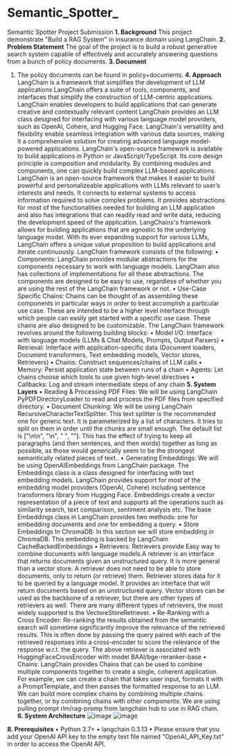 # Semantic_Spotter_
Semantic Spotter Project Submission
**1. Background**
This project demonstrate "Build a RAG System" in insurance domain using LangChain.
**2. Problem Statement**
The goal of the project is to build a robust generative search system capable of effectively and accurately answering questions from a bunch of policy documents.
**3. Document**
1.	The policy documents can be found in policy+documents.
**4. Approach**
LangChain is a framework that simplifies the development of LLM applications LangChain offers a suite of tools, components, and interfaces that simplify the construction of LLM-centric applications. LangChain enables developers to build applications that can generate creative and contextually relevant content LangChain provides an LLM class designed for interfacing with various language model providers, such as OpenAI, Cohere, and Hugging Face.
LangChain's versatility and flexibility enable seamless integration with various data sources, making it a comprehensive solution for creating advanced language model-powered applications.
LangChain's open-source framework is available to build applications in Python or JavaScript/TypeScript. Its core design principle is composition and modularity. By combining modules and components, one can quickly build complex LLM-based applications. LangChain is an open-source framework that makes it easier to build powerful and personalizeable applications with LLMs relevant to user’s interests and needs. It connects to external systems to access information required to solve complex problems. It provides abstractions for most of the functionalities needed for building an LLM application and also has integrations that can readily read and write data, reducing the development speed of the application. LangChains's framework allows for building applications that are agnostic to the underlying language model. With its ever expanding support for various LLMs, LangChain offers a unique value proposition to build applications and iterate continuously.
LangChain framework consists of the following:
•	Components: LangChain provides modular abstractions for the components necessary to work with language models. LangChain also has collections of implementations for all these abstractions. The components are designed to be easy to use, regardless of whether you are using the rest of the LangChain framework or not.
•	Use-Case Specific Chains: Chains can be thought of as assembling these components in particular ways in order to best accomplish a particular use case. These are intended to be a higher level interface through which people can easily get started with a specific use case. These chains are also designed to be customizable.
The LangChain framework revolves around the following building blocks:
•	Model I/O: Interface with language models (LLMs & Chat Models, Prompts, Output Parsers)
•	Retrieval: Interface with application-specific data (Document loaders, Document transformers, Text embedding models, Vector stores, Retrievers)
•	Chains: Construct sequences/chains of LLM calls
•	Memory: Persist application state between runs of a chain
•	Agents: Let chains choose which tools to use given high-level directives
•	Callbacks: Log and stream intermediate steps of any chain
**5. System Layers**
•	Reading & Processing PDF Files: We will be using LangChain PyPDFDirectoryLoader to read and process the PDF files from specified directory.
•	Document Chunking: We will be using LangChain RecursiveCharacterTextSplitter. This text splitter is the recommended one for generic text. It is parameterized by a list of characters. It tries to split on them in order until the chunks are small enough. The default list is ["\n\n", "\n", " ", ""]. This has the effect of trying to keep all paragraphs (and then sentences, and then words) together as long as possible, as those would generically seem to be the strongest semantically related pieces of text..
•	Generating Embeddings: We will be using OpenAIEmbeddings from LangChain package. The Embeddings class is a class designed for interfacing with text embedding models. LangChain provides support for most of the embedding model providers (OpenAI, Cohere) including sentence transformers library from Hugging Face. Embeddings create a vector representation of a piece of text and supports all the operations such as similarity search, text comparison, sentiment analysis etc. The base Embeddings class in LangChain provides two methods: one for embedding documents and one for embedding a query.
•	Store Embeddings In ChromaDB: In this section we will store embedding in ChromaDB. This embedding is backed by LangChain CacheBackedEmbeddings
•	Retrievers: Retrievers provide Easy way to combine documents with language models.A retriever is an interface that returns documents given an unstructured query. It is more general than a vector store. A retriever does not need to be able to store documents, only to return (or retrieve) them. Retriever stores data for it to be queried by a language model. It provides an interface that will return documents based on an unstructured query. Vector stores can be used as the backbone of a retriever, but there are other types of retrievers as well. There are many different types of retrievers, the most widely supported is the VectoreStoreRetriever.
•	Re-Ranking with a Cross Encoder: Re-ranking the results obtained from the semantic search will sometime significantly improve the relevance of the retrieved results. This is often done by passing the query paired with each of the retrieved responses into a cross-encoder to score the relevance of the response w.r.t. the query. The above retriever is associated with HuggingFaceCrossEncoder with model BAAI/bge-reranker-base
•	Chains: LangChain provides Chains that can be used to combine multiple components together to create a single, coherent application. For example, we can create a chain that takes user input, formats it with a PromptTemplate, and then passes the formatted response to an LLM. We can build more complex chains by combining multiple chains together, or by combining chains with other components. We are using pulling prompt rlm/rag-promp from langchain hub to use in RAG chain.
**6. System Architecture**
   ![image](https://github.com/user-attachments/assets/b05b5a0d-6123-4dea-aea3-ddd2814e5878)
   ![image](https://github.com/user-attachments/assets/ece1e4ef-0a82-4b65-8e85-f9d3b98d2f02)
   
**8. Prerequisites**
•	Python 3.7+
•	langchain 0.3.13
•	Please ensure that you add your OpenAI API key to the empty text file named "OpenAI_API_Key.txt" in order to access the OpenAI API.
  

